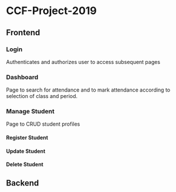 # CCF-Project-2019

## Frontend

### Login

Authenticates and authorizes user to access subsequent pages

### Dashboard

Page to search for attendance and to mark attendance according to selection of class and period.

### Manage Student

Page to CRUD student profiles

#### Register Student

#### Update Student

#### Delete Student

## Backend

